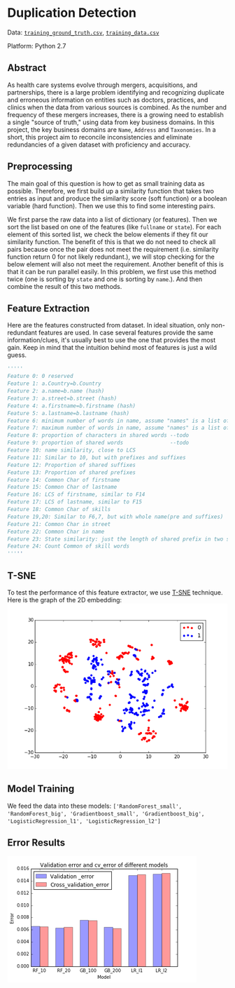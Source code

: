 # Duplication Detection

Data: [`training_ground_truth.csv`](https://drive.google.com/file/d/0BzIp01PoYYptdzNmQmp5WGU1WjQ/view?usp=sharing), [`training_data.csv`](https://drive.google.com/file/d/0BzIp01PoYYptSXQ1UUxGNXhNUzg/view?usp=sharing)

Platform: Python 2.7

## Abstract

As health care systems evolve through mergers, acquisitions, and partnerships, there is a large problem identifying and recognizing duplicate and erroneous information on entities such as doctors, practices, and clinics when the data from various sources is combined. As the number and frequency of these mergers increases, there is a growing need to establish a single "source of truth," using data from key business domains. In this project, the key business domains are `Name`, `Address` and `Taxonomies`. In a short, this project aim to reconcile inconsistencies and eliminate redundancies of a given dataset with proficiency and accuracy.

## Preprocessing

The main goal of this question is how to get as small training data as possible. Therefore, we first build up a similarity function that takes two entries as input and produce the similarity score (soft function) or a boolean variable (hard function). Then we use this to find some interesting pairs.

We first parse the raw data into a list of dictionary (or features). Then we sort the list based on one of the features (like `fullname` or `state`). For each element of this sorted list, we check the below elements if they fit our similarity function. The benefit of this is that we do not need to check all pairs because once the pair does not meet the requirement (i.e. similarity function return 0 for not likely redundant.), we will stop checking for the below element will also not meet the requirement. Another benefit of this is that it can be run parallel easily. In this problem, we first use this method twice (one is sorting by `state` and one is sorting by `name`.). And then combine the result of this two methods.

## Feature Extraction
Here are the features constructed from dataset. In ideal situation, only non-redundant features are used. In case several features provide the same information/clues, it's usually best to use the one that provides the most gain. Keep in mind that the intuition behind most of features is just a wild guess.

```python
'''''
Feature 0: 0 reserved
Feature 1: a.Country=b.Country
Feature 2: a.name=b.name (hash)
Feature 3: a.street=b.street (hash)
Feature 4: a.firstname=b.firstname (hash)
Feature 5: a.lastname=b.lastname (hash)
Feature 6: minimum number of words in name, assume "names" is a list of string without prefixes & suffixes
Feature 7: maximum number of words in name, assume "names" is a list of string without prefixes & suffixes
Feature 8: proportion of characters in shared words --todo
Feature 9: proportion of shared words               --todo
Feature 10: name similarity, close to LCS
Feature 11: Similar to 10, but with prefixes and suffixes
Feature 12: Proportion of shared suffixes
Feature 13: Proportion of shared prefixes
Feature 14: Common Char of firstname
Feature 15: Common Char of lastname
Feature 16: LCS of firstname, similar to F14
Feature 17: LCS of lastname, similar to F15
Feature 18: Common Char of skills
Feature 19,20: Similar to F6,7, but with whole name(pre and suffixes)
Feature 21: Common Char in street
Feature 22: Common Char in name
Feature 23: State similarity: just the length of shared prefix in two strings
Feature 24: Count Common of skill words
'''''
```

## T-SNE

To test the performance of this feature extractor, we use [T-SNE](https://lvdmaaten.github.io/tsne/) technique. Here is the graph of the 2D embedding:
![alt text](https://raw.githubusercontent.com/zw1074/Duplication_Detection/master/Figures/T-SNE.png)

## Model Training

We feed the data into these models: ```['RandomForest_small', 'RandomForest_big', 'Gradientboost_small', 'Gradientboost_big', 'LogisticRegression_l1', 'LogisticRegression_l2']```

## Error Results
![alt text](https://github.com/zw1074/Duplication_Detection/blob/master/Figures/error.png)
